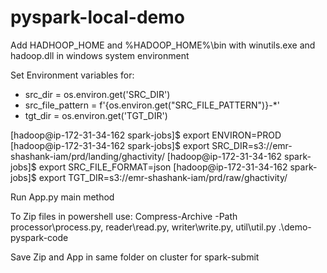# pyspark-local-demo

Add HADHOOP_HOME and %HADOOP_HOME%\bin with winutils.exe and hadoop.dll in windows system environment

Set Environment variables for:
* src_dir = os.environ.get('SRC_DIR')
* src_file_pattern = f'{os.environ.get("SRC_FILE_PATTERN")}-*'
* tgt_dir = os.environ.get('TGT_DIR')

[hadoop@ip-172-31-34-162 spark-jobs]$ export ENVIRON=PROD
[hadoop@ip-172-31-34-162 spark-jobs]$ export SRC_DIR=s3://emr-shashank-iam/prd/landing/ghactivity/
[hadoop@ip-172-31-34-162 spark-jobs]$ export SRC_FILE_FORMAT=json
[hadoop@ip-172-31-34-162 spark-jobs]$ export TGT_DIR=s3://emr-shashank-iam/prd/raw/ghactivity/

Run App.py main method

To Zip files in powershell use:
Compress-Archive -Path processor\process.py, reader\read.py, writer\write.py, util\util.py .\demo-pyspark-code

Save Zip and App in same folder on cluster for spark-submit
